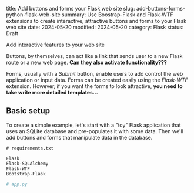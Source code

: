 title: Add buttons and forms your Flask web site
slug: add-buttons-forms-python-flask-web-site
summary: Use Boostrap-Flask and Flask-WTF extensions to create interactive, attractive buttons and forms to your Flask web site
date: 2024-05-20
modified: 2024-05-20
category: Flask
status: Draft

<!--
A bit of extra CSS code to centre all images in the post
-->
<style>
img
{
    display:block; 
    float:none; 
    margin-left:auto;
    margin-right:auto;
}
</style>

Add interactive features to your web site

Buttons, by themselves, can act like a link that sends user to a new Flask route or a new web page. **Can they also activate functionality???**

Forms, usually with a *Submit* button, enable users to add control the web application or input data. Forms can be created easily using the *Flask-WTF* extension. However, if you want the forms to look attractive, **you need to take write more detailed templates...** 

## Basic setup

To create a simple example, let's start with a "toy" Flask application that uses an SQLite database and pre-populates it with some data. Then we'll add buttons and forms that manipulate data in the database.

```text
# requirements.txt

Flask
Flask-SQLAlchemy
Flask-WTF
Bootstrap-Flask
```


```python
# app.py


```
